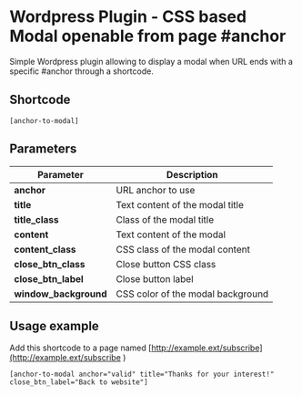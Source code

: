 # Wordpress Plugin - CSS based Modal openable from page #anchor
Simple Wordpress plugin allowing to display a modal when URL ends with a specific #anchor through a shortcode.


## Shortcode
```
[anchor-to-modal]
```

## Parameters

| Parameter              | Description               |
|------------------------|------------------------|
| **anchor**             |  URL anchor to use |
| **title**              |  Text content of the modal title |
| **title_class**        |  Class of the modal title |
| **content**            |  Text content of the modal |
| **content_class**      |  CSS class of the modal content |
| **close_btn_class**    |  Close button CSS class |
| **close_btn_label**    |  Close button label |
| **window_background**  |  CSS color of the modal background |


## Usage example

Add this shortcode to a page named [http://example.ext/subscribe](http://example.ext/subscribe )
```
[anchor-to-modal anchor="valid" title="Thanks for your interest!" close_btn_label="Back to website"]
```